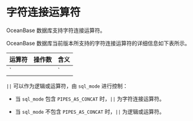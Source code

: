 字符连接运算符 
============================

OceanBase 数据库支持字符连接运算符。

OceanBase 数据库当前版本所支持的字符连接运算符的详细信息如下表所示。


| 运算符  | 操作数 |  含义   |
|------|-----|-------|
| `||` | 二元  | 连接字符串 |



`||` 可以作为逻辑或运算符，由 `sql_mode` 进行控制：

* 当 `sql_mode` 包含 `PIPES_AS_CONCAT` 时，`||` 为字符连接运算符。

  

* 当 `sql_mode` 不包含 `PIPES_AS_CONCAT` 时，`||` 为逻辑或运算符。

  




